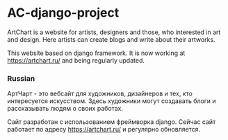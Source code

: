 # AC-django-project

ArtChart is a website for artists, designers and those, who interested in art and design. Here artists can create blogs and write about their artworks.

This website based on django framework. It is now working at https://artchart.ru/ and being regularly updated.

### Russian
АртЧарт - это вебсайт для художников, дизайнеров и тех, кто интересуется искусством. Здесь художники могут создавать блоги и рассказывать людям о своих работах.

Сайт разработан с использованием фреймворка django. Сейчас сайт работает по адресу https://artchart.ru/ и регулярно обновляется.

